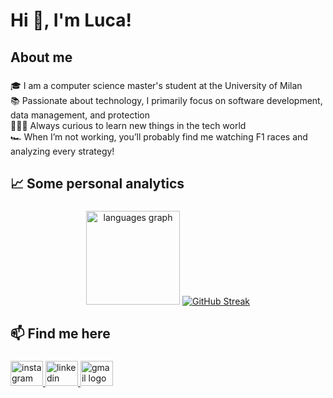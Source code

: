 <h1 align="left">Hi 👋, I'm Luca!</h1>

###

<h2 align="left">About me</h2>

###

<p align="left">🎓 I am a computer science master's student at the University of Milan<br>📚 Passionate about technology, I primarily focus on software development, data management, and protection<br>👨🏻‍💻 Always curious to learn new things in the tech world<br>🏎️ When I’m not working, you’ll probably find me watching F1 races and analyzing every strategy!</p>

###

<h2 align="left">📈 Some personal analytics</h2>

###

<div align="center">
  <img src="https://github-readme-stats.vercel.app/api/top-langs?username=Luca-02&locale=en&hide_title=false&layout=compact&card_width=320&langs_count=6&theme=github_dark&hide_border=true&order=2" height="150" alt="languages graph"  />
  <a href="https://git.io/streak-stats"><img src="https://streak-stats.demolab.com?user=Luca-02&theme=github-dark&hide_border=true&card_height=150" alt="GitHub Streak" /></a>
</div>

###

<h2 align="left">📫 Find me here</h2>

###

<div align="left">
  <a href="https://www.instagram.com/luca.milanesi02/" target="_blank">
    <img src="https://raw.githubusercontent.com/maurodesouza/profile-readme-generator/master/src/assets/icons/social/instagram/default.svg" width="52" height="40" alt="instagram logo"  />
  </a>
  <a href="https://www.linkedin.com/in/luca-milanesi02" target="_blank">
    <img src="https://raw.githubusercontent.com/maurodesouza/profile-readme-generator/master/src/assets/icons/social/linkedin/default.svg" width="52" height="40" alt="linkedin logo"  />
  </a>
  <a href="mailto:milanesiluca2002@gmail.com" target="_blank">
    <img src="https://raw.githubusercontent.com/maurodesouza/profile-readme-generator/master/src/assets/icons/social/gmail/default.svg" width="52" height="40" alt="gmail logo"  />
  </a>
</div>
